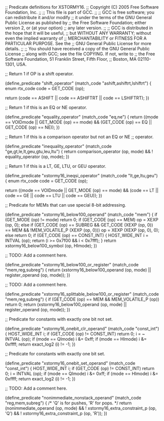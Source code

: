 ;; Predicate definitions for XSTORMY16.
;; Copyright (C) 2005 Free Software Foundation, Inc.
;;
;; This file is part of GCC.
;;
;; GCC is free software; you can redistribute it and/or modify
;; it under the terms of the GNU General Public License as published by
;; the Free Software Foundation; either version 2, or (at your option)
;; any later version.
;;
;; GCC is distributed in the hope that it will be useful,
;; but WITHOUT ANY WARRANTY; without even the implied warranty of
;; MERCHANTABILITY or FITNESS FOR A PARTICULAR PURPOSE.  See the
;; GNU General Public License for more details.
;;
;; You should have received a copy of the GNU General Public License
;; along with GCC; see the file COPYING.  If not, write to
;; the Free Software Foundation, 51 Franklin Street, Fifth Floor,
;; Boston, MA 02110-1301, USA.

;; Return 1 if OP is a shift operator.

(define_predicate "shift_operator"
  (match_code "ashift,ashiftrt,lshiftrt")
{
  enum rtx_code code = GET_CODE (op);

  return (code == ASHIFT
          || code == ASHIFTRT
          || code == LSHIFTRT);
})

;; Return 1 if this is an EQ or NE operator.

(define_predicate "equality_operator"
  (match_code "eq,ne")
{
  return ((mode == VOIDmode || GET_MODE (op) == mode)
          && (GET_CODE (op) == EQ || GET_CODE (op) == NE));
})

;; Return 1 if this is a comparison operator but not an EQ or NE
;; operator.

(define_predicate "inequality_operator"
  (match_code "ge,gt,le,lt,geu,gtu,leu,ltu")
{
  return comparison_operator (op, mode) && ! equality_operator (op, mode);
})

;; Return 1 if this is a LT, GE, LTU, or GEU operator.

(define_predicate "xstormy16_ineqsi_operator"
  (match_code "lt,ge,ltu,geu")
{
  enum rtx_code code = GET_CODE (op);
  
  return ((mode == VOIDmode || GET_MODE (op) == mode)
          && (code == LT || code == GE || code == LTU || code == GEU));
})

;; Predicate for MEMs that can use special 8-bit addressing.

(define_predicate "xstormy16_below100_operand"
  (match_code "mem")
{
  if (GET_MODE (op) != mode)
    return 0;
  if (GET_CODE (op) == MEM)
    op = XEXP (op, 0);
  else if (GET_CODE (op) == SUBREG
           && GET_CODE (XEXP (op, 0)) == MEM
           && !MEM_VOLATILE_P (XEXP (op, 0)))
    op = XEXP (XEXP (op, 0), 0);
  else
    return 0;
  if (GET_CODE (op) == CONST_INT)
    {
      HOST_WIDE_INT i = INTVAL (op);
      return (i >= 0x7f00 && i < 0x7fff);
    }
  return xstormy16_below100_symbol (op, HImode);
})

;; TODO: Add a comment here.

(define_predicate "xstormy16_below100_or_register"
  (match_code "mem,reg,subreg")
{
  return (xstormy16_below100_operand (op, mode)
          || register_operand (op, mode));
})

;; TODO: Add a comment here.

(define_predicate "xstormy16_splittable_below100_or_register"
  (match_code "mem,reg,subreg")
{
  if (GET_CODE (op) == MEM && MEM_VOLATILE_P (op))
    return 0;
  return (xstormy16_below100_operand (op, mode)
          || register_operand (op, mode));
})

;; Predicate for constants with exactly one bit not set.

(define_predicate "xstormy16_onebit_clr_operand"
  (match_code "const_int")
{
  HOST_WIDE_INT i;
  if (GET_CODE (op) != CONST_INT)
    return 0;
  i = ~ INTVAL (op);
  if (mode == QImode)
    i &= 0xff;
  if (mode == HImode)
    i &= 0xffff;
  return exact_log2 (i) != -1;
})

;; Predicate for constants with exactly one bit set.

(define_predicate "xstormy16_onebit_set_operand"
  (match_code "const_int")
{
  HOST_WIDE_INT i;
  if (GET_CODE (op) != CONST_INT)
    return 0;
  i = INTVAL (op);
  if (mode == QImode)
    i &= 0xff;
  if (mode == HImode)
    i &= 0xffff;
  return exact_log2 (i) != -1;
})

;; TODO: Add a comment here.

(define_predicate "nonimmediate_nonstack_operand"
  (match_code "reg,mem,subreg")
{
  /* 'Q' is for pushes, 'R' for pops.  */
  return (nonimmediate_operand (op, mode) 
          && ! xstormy16_extra_constraint_p (op, 'Q')
          && ! xstormy16_extra_constraint_p (op, 'R'));
})
